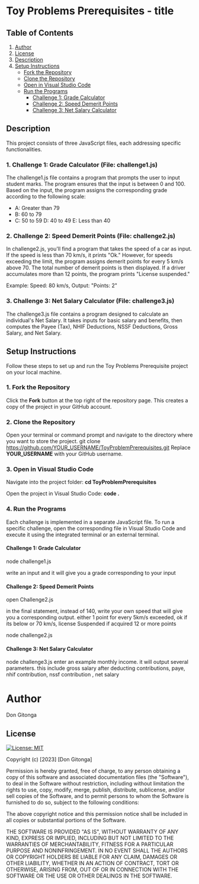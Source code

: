 # Toy Problems Prerequisites - title

## Table of Contents

1. [Author](#author)
2. [License](#license)
3. [Description](#description)    
4. [Setup Instructions](#setup-instructions)
   - [Fork the Repository](#1-fork-the-repository)
   - [Clone the Repository](#2-clone-the-repository)
   - [Open in Visual Studio Code](#3-open-in-visual-studio-code)
   - [Run the Programs](#4-run-the-programs)
      - [Challenge 1: Grade Calculator](#challenge-1-grade-calculator)
      - [Challenge 2: Speed Demerit Points](#challenge-2-speed-demerit-points)
      - [Challenge 3: Net Salary Calculator](#challenge-3-net-salary-calculator)



## Description
This project consists of three JavaScript files, each addressing specific functionalities.

### 1. Challenge 1: Grade Calculator (File: challenge1.js)
The challenge1.js file contains a program that prompts the user to input student marks. The program ensures that the input is between 0 and 100. Based on the input, the program assigns the corresponding grade according to the following scale:

- A: Greater than 79
- B: 60 to 79
- C: 50 to 59
D: 40 to 49
E: Less than 40

### 2. Challenge 2: Speed Demerit Points (File: challenge2.js)
In challenge2.js, you'll find a program that takes the speed of a car as input. If the speed is less than 70 km/s, it prints "Ok." However, for speeds exceeding the limit, the program assigns demerit points for every 5 km/s above 70. The total number of demerit points is then displayed. If a driver accumulates more than 12 points, the program prints "License suspended."

Example:
Speed: 80 km/s, Output: "Points: 2"

### 3. Challenge 3: Net Salary Calculator (File: challenge3.js)
The challenge3.js file contains a program designed to calculate an individual's Net Salary. It takes inputs for basic salary and benefits, then computes the Payee (Tax), NHIF Deductions, NSSF Deductions, Gross Salary, and Net Salary.


## Setup Instructions
Follow these steps to set up and run the Toy Problems Prerequisite project on your local machine.

### 1. Fork the Repository
Click the **Fork** button at the top right of the repository page. This creates a copy of the project in your GitHub account.

### 2. Clone the Repository
Open your terminal or command prompt and navigate to the directory where you want to store the project.
git clone https://github.com/YOUR_USERNAME/ToyProblemPrerequisites.git
Replace **YOUR_USERNAME** with your GitHub username.

### 3. Open in Visual Studio Code
Navigate into the project folder:
**cd ToyProblemPrerequisites**

Open the project in Visual Studio Code:
**code .**

### 4. Run the Programs
Each challenge is implemented in a separate JavaScript file. To run a specific challenge, open the corresponding file in Visual Studio Code and execute it using the integrated terminal or an external terminal.

#### Challenge 1: Grade Calculator
node challenge1.js

write an input and it will give you a grade corresponding to your input

#### Challenge 2: Speed Demerit Points
open Challenge2.js

in the final statement, instead of 140, write your own speed that will give you a corresponding output. either 1 point for every 5km/s exceeded, ok if its below or 70 km/s, license Suspended if acquired 12 or more points

node challenge2.js

#### Challenge 3: Net Salary Calculator
node challenge3.js
enter an example monthly income.
it will output several parameters. this include gross salary after deducting contributions, paye, nhif contribution, nssf contribution , net salary

# Author

Don Gitonga

## License

[![License: MIT](https://img.shields.io/badge/License-MIT-yellow.svg)](https://opensource.org/licenses/MIT)

Copyright (c) [2023] [Don Gitonga]

Permission is hereby granted, free of charge, to any person obtaining a copy
of this software and associated documentation files (the "Software"), to deal
in the Software without restriction, including without limitation the rights
to use, copy, modify, merge, publish, distribute, sublicense, and/or sell
copies of the Software, and to permit persons to whom the Software is
furnished to do so, subject to the following conditions:

The above copyright notice and this permission notice shall be included in all
copies or substantial portions of the Software.

THE SOFTWARE IS PROVIDED "AS IS", WITHOUT WARRANTY OF ANY KIND, EXPRESS OR
IMPLIED, INCLUDING BUT NOT LIMITED TO THE WARRANTIES OF MERCHANTABILITY,
FITNESS FOR A PARTICULAR PURPOSE AND NONINFRINGEMENT. IN NO EVENT SHALL THE
AUTHORS OR COPYRIGHT HOLDERS BE LIABLE FOR ANY CLAIM, DAMAGES OR OTHER
LIABILITY, WHETHER IN AN ACTION OF CONTRACT, TORT OR OTHERWISE, ARISING FROM,
OUT OF OR IN CONNECTION WITH THE SOFTWARE OR THE USE OR OTHER DEALINGS IN THE
SOFTWARE.


